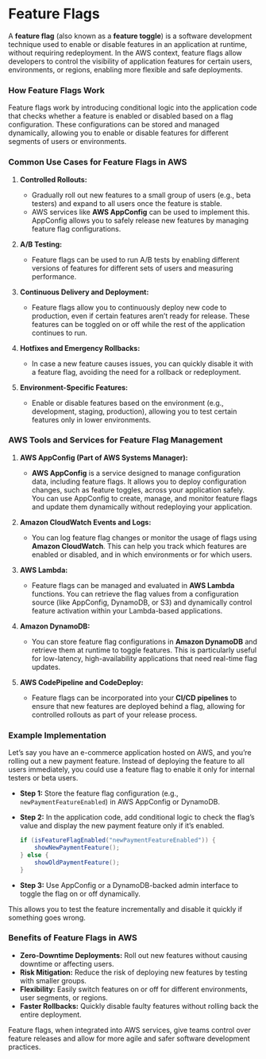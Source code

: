 <h1>Feature Flags</h1>

A **feature flag** (also known as a **feature toggle**) is a software development technique used to enable or disable features in an application at runtime, without requiring redeployment. In the AWS context, feature flags allow developers to control the visibility of application features for certain users, environments, or regions, enabling more flexible and safe deployments.

### How Feature Flags Work
Feature flags work by introducing conditional logic into the application code that checks whether a feature is enabled or disabled based on a flag configuration. These configurations can be stored and managed dynamically, allowing you to enable or disable features for different segments of users or environments.

### Common Use Cases for Feature Flags in AWS
1. **Controlled Rollouts:**
   - Gradually roll out new features to a small group of users (e.g., beta testers) and expand to all users once the feature is stable.
   - AWS services like **AWS AppConfig** can be used to implement this. AppConfig allows you to safely release new features by managing feature flag configurations.

2. **A/B Testing:**
   - Feature flags can be used to run A/B tests by enabling different versions of features for different sets of users and measuring performance.

3. **Continuous Delivery and Deployment:**
   - Feature flags allow you to continuously deploy new code to production, even if certain features aren’t ready for release. These features can be toggled on or off while the rest of the application continues to run.

4. **Hotfixes and Emergency Rollbacks:**
   - In case a new feature causes issues, you can quickly disable it with a feature flag, avoiding the need for a rollback or redeployment.

5. **Environment-Specific Features:**
   - Enable or disable features based on the environment (e.g., development, staging, production), allowing you to test certain features only in lower environments.

### AWS Tools and Services for Feature Flag Management

1. **AWS AppConfig (Part of AWS Systems Manager):**
   - **AWS AppConfig** is a service designed to manage configuration data, including feature flags. It allows you to deploy configuration changes, such as feature toggles, across your application safely. You can use AppConfig to create, manage, and monitor feature flags and update them dynamically without redeploying your application.

2. **Amazon CloudWatch Events and Logs:**
   - You can log feature flag changes or monitor the usage of flags using **Amazon CloudWatch**. This can help you track which features are enabled or disabled, and in which environments or for which users.

3. **AWS Lambda:**
   - Feature flags can be managed and evaluated in **AWS Lambda** functions. You can retrieve the flag values from a configuration source (like AppConfig, DynamoDB, or S3) and dynamically control feature activation within your Lambda-based applications.

4. **Amazon DynamoDB:**
   - You can store feature flag configurations in **Amazon DynamoDB** and retrieve them at runtime to toggle features. This is particularly useful for low-latency, high-availability applications that need real-time flag updates.

5. **AWS CodePipeline and CodeDeploy:**
   - Feature flags can be incorporated into your **CI/CD pipelines** to ensure that new features are deployed behind a flag, allowing for controlled rollouts as part of your release process.

### Example Implementation
Let’s say you have an e-commerce application hosted on AWS, and you’re rolling out a new payment feature. Instead of deploying the feature to all users immediately, you could use a feature flag to enable it only for internal testers or beta users.

- **Step 1:** Store the feature flag configuration (e.g., `newPaymentFeatureEnabled`) in AWS AppConfig or DynamoDB.
- **Step 2:** In the application code, add conditional logic to check the flag’s value and display the new payment feature only if it’s enabled.

   ```java
   if (isFeatureFlagEnabled("newPaymentFeatureEnabled")) {
       showNewPaymentFeature();
   } else {
       showOldPaymentFeature();
   }
   ```

- **Step 3:** Use AppConfig or a DynamoDB-backed admin interface to toggle the flag on or off dynamically.

This allows you to test the feature incrementally and disable it quickly if something goes wrong.

### Benefits of Feature Flags in AWS
- **Zero-Downtime Deployments:** Roll out new features without causing downtime or affecting users.
- **Risk Mitigation:** Reduce the risk of deploying new features by testing with smaller groups.
- **Flexibility:** Easily switch features on or off for different environments, user segments, or regions.
- **Faster Rollbacks:** Quickly disable faulty features without rolling back the entire deployment.

Feature flags, when integrated into AWS services, give teams control over feature releases and allow for more agile and safer software development practices.